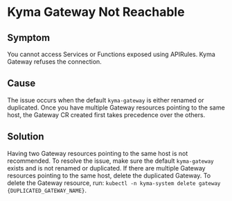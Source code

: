 <!-- loio493acd02930d4f85a8765cdb5fe631ec -->

# Kyma Gateway Not Reachable



<a name="loio493acd02930d4f85a8765cdb5fe631ec__section_o5t_vx5_52c"/>

## Symptom

You cannot access Services or Functions exposed using APIRules. Kyma Gateway refuses the connection.



<a name="loio493acd02930d4f85a8765cdb5fe631ec__section_o13_wx5_52c"/>

## Cause

The issue occurs when the default `kyma-gateway` is either renamed or duplicated. Once you have multiple Gateway resources pointing to the same host, the Gateway CR created first takes precedence over the others.



<a name="loio493acd02930d4f85a8765cdb5fe631ec__section_xy3_wx5_52c"/>

## Solution

Having two Gateway resources pointing to the same host is not recommended. To resolve the issue, make sure the default `kyma-gateway` exists and is not renamed or duplicated. If there are multiple Gateway resources pointing to the same host, delete the duplicated Gateway. To delete the Gateway resource, run: `kubectl -n kyma-system delete gateway {DUPLICATED_GATEWAY_NAME}`.

